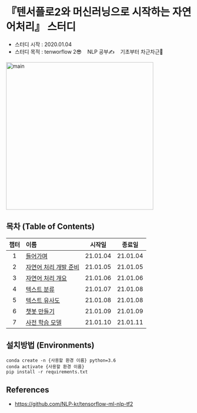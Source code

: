 
# 『텐서플로2와 머신러닝으로 시작하는 자연어처리』 스터디
- 스터디 시작 : 2020.01.04
- 스터디 목적 : tenworflow 2😎 &nbsp;&nbsp; NLP 공부✍️ &nbsp;&nbsp; 기초부터 차근차근😤

<img width="400" alt="main" src="https://user-images.githubusercontent.com/21326503/102883655-b60b3080-4493-11eb-96a5-8686248d474f.png">

## 목차 (Table of Contents)
|챕터|이름|시작일|종료일|
|:---:|:---|:---:|:---:|
|1|[들어가며](./ch1.들어가며/)|21.01.04|21.01.04|
|2|[자연어 처리 개발 준비](./ch2.자연어처리_개발준비)|21.01.05|21.01.05|
|3|[자연어 처리 개요](./ch3.자연어처리_개요)|21.01.06|21.01.06|
|4|[텍스트 분류](./ch4.텍스트분류)|21.01.07|21.01.08|
|5|[텍스트 유사도](./ch5.텍스트유사도)|21.01.08|21.01.08|
|6|[챗봇 만들기]()|21.01.09|21.01.09|
|7|[사전 학습 모델]()|21.01.10|21.01.11|


## 설치방법 (Environments)
```
conda create -n {사용할 환경 이름} python=3.6
conda activate {사용할 환경 이름}
pip install -r requirements.txt
```
## References
- https://github.com/NLP-kr/tensorflow-ml-nlp-tf2
